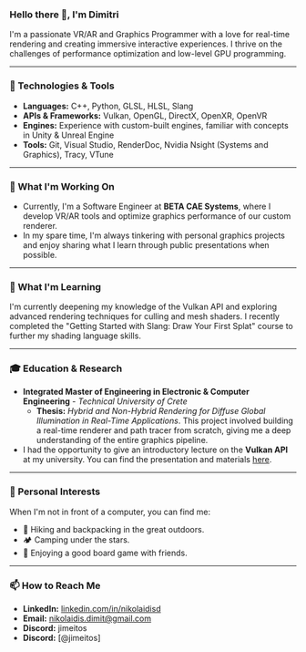 ### Hello there 👋, I'm Dimitri

I'm a passionate VR/AR and Graphics Programmer with a love for real-time rendering and creating immersive interactive experiences. I thrive on the challenges of performance optimization and low-level GPU programming.

---

### 🔧 Technologies & Tools

* **Languages:** C++, Python, GLSL, HLSL, Slang
* **APIs & Frameworks:** Vulkan, OpenGL, DirectX, OpenXR, OpenVR
* **Engines:** Experience with custom-built engines, familiar with concepts in Unity & Unreal Engine
* **Tools:** Git, Visual Studio, RenderDoc, Nvidia Nsight (Systems and Graphics), Tracy, VTune

---

### 🔭 What I'm Working On

* Currently, I'm a Software Engineer at **BETA CAE Systems**, where I develop VR/AR tools and optimize graphics performance of our custom renderer.
* In my spare time, I'm always tinkering with personal graphics projects and enjoy sharing what I learn through public presentations when possible.

---

### 🌱 What I'm Learning

I'm currently deepening my knowledge of the Vulkan API and exploring advanced rendering techniques for culling and mesh shaders. I recently completed the "Getting Started with Slang: Draw Your First Splat" course to further my shading language skills.

---

### 🎓 Education & Research

* **Integrated Master of Engineering in Electronic & Computer Engineering** - *Technical University of Crete*
    * **Thesis:** *Hybrid and Non-Hybrid Rendering for Diffuse Global Illumination in Real-Time Applications*. This project involved building a real-time renderer and path tracer from scratch, giving me a deep understanding of the entire graphics pipeline.
* I had the opportunity to give an introductory lecture on the **Vulkan API** at my university. You can find the presentation and materials [here](https://github.com/dnikolaidis2/intro-to-low-level-gpu).

---

### 🥾 Personal Interests

When I'm not in front of a computer, you can find me:

* 🥾 Hiking and backpacking in the great outdoors.
* 🏕️ Camping under the stars.
* 🎲 Enjoying a good board game with friends.

---

### 📫 How to Reach Me

* **LinkedIn:** [linkedin.com/in/nikolaidisd](https://www.linkedin.com/in/nikolaidisd/)
* **Email:** nikolaidis.dimit@gmail.com
* **Discord:** jimeitos
* **Discord:** [@jimeitos]
